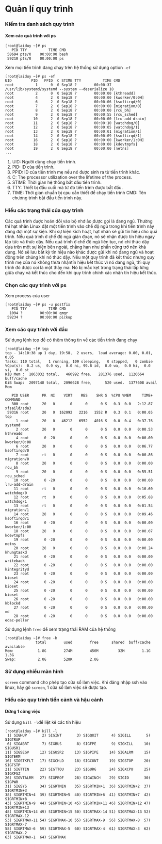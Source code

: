 ﻿# Quản lí quy trình
### Kiểm tra danh sách quy trình
#### Xem các quá trình với ps
```
[root@laiduy ~]# ps
   PID TTY          TIME CMD
 58694 pts/0    00:00:00 bash
 59210 pts/0    00:00:00 ps
```
Xem mọi tiến trình đang chạy trên hệ thống sử dụng option `-ef`
```
[root@laiduy ~]# ps -ef
UID         PID   PPID  C STIME TTY          TIME CMD
root          1      0  0 Sep18 ?        00:00:37 /usr/lib/systemd/systemd --system --deserialize 18
root          2      0  0 Sep18 ?        00:00:00 [kthreadd]
root          4      2  0 Sep18 ?        00:00:00 [kworker/0:0H]
root          6      2  0 Sep18 ?        00:00:06 [ksoftirqd/0]
root          7      2  0 Sep18 ?        00:00:00 [migration/0]
root          8      2  0 Sep18 ?        00:00:00 [rcu_bh]
root          9      2  0 Sep18 ?        00:00:55 [rcu_sched]
root         10      2  0 Sep18 ?        00:00:00 [lru-add-drain]
root         11      2  0 Sep18 ?        00:00:10 [watchdog/0]
root         12      2  0 Sep18 ?        00:00:05 [watchdog/1]
root         13      2  0 Sep18 ?        00:00:01 [migration/1]
root         14      2  0 Sep18 ?        00:00:09 [ksoftirqd/1]
root         16      2  0 Sep18 ?        00:00:00 [kworker/1:0H]
root         18      2  0 Sep18 ?        00:00:00 [kdevtmpfs]
root         19      2  0 Sep18 ?        00:00:00 [netns]
...
```
1. UID: Người dùng chạy tiến trình.
1. PID: ID của tiến trình.
1. PPID: ID của tiến trình mẹ nếu nó được sinh ra từ tiến trình khác.
1. C: The processor utilization over the lifetime of the process.
1. STIME: Thời gian hệ thống bắt đầu tiến trình.
1. TTY: Thiết bị đầu cuối mà từ đó tiến trình được bắt đầu.
1. TIME: Thời gian chuẩn bị cpu cần thiết để chạy tiến trình
CMD: Tên chương trình bắt đầu tiến trình này.
### Hiểu các trạng thái của quy trình
Các quá trình được hoán đổi vào bộ nhớ ảo được gọi là đang ngủ. Thường thì hạt nhân Linux đặt một tiến trình vào chế độ ngủ trong khi tiến trình này đang đợi một sự kiện. Khi sự kiện kích hoạt, hạt nhân sẽ gửi tín hiệu cho quá trình.
Nếu quá trình ở chế độ ngủ gián đoạn, nó sẽ nhận được tín hiệu ngay lập tức và thức dậy.
Nếu quá trình ở chế độ ngủ liên tục, nó chỉ thức dậy dựa trên một sự kiện bên ngoài, chẳng hạn như phần cứng trở nên khả dụng. Nó sẽ lưu bất kỳ tín hiệu nào khác được gửi khi nó đang ngủ và hoạt động trên chúng khi nó thức dậy.
Nếu một quy trình đã kết thúc nhưng quy trình mẹ của nó không thừa nhậntín hiệu kết thúc vì nó đang ngủ, thì quy trình đó được coi là một thây ma. Nó bị mắc kẹt trong trạng thái lấp lửng giữa chạy và kết thúc cho đến khi quy trình chính xác nhận tín hiệu kết thúc.
### Chọn các quy trình với ps
Xem process của user
```
[root@laiduy ~]# ps -u postfix
   PID TTY          TIME CMD
  1094 ?        00:00:00 qmgr
 59234 ?        00:00:00 pickup
```
### Xem các quy trình với đầu
Sử dụng lệnh top để có thêm thông tin về các tiến trình đang chạy 
```
[root@laiduy ~]# top
top - 14:10:38 up 1 day, 19:58,  2 users,  load average: 0.00, 0.01, 0.05
Tasks: 110 total,   1 running, 109 sleeping,   0 stopped,   0 zombie
%Cpu(s):  0.2 us,  0.0 sy,  0.0 ni, 99.8 id,  0.0 wa,  0.0 hi,  0.0 si,  0.0 st
KiB Mem :  1863032 total,   460992 free,   281376 used,  1120664 buff/cache
KiB Swap:  2097148 total,  2096628 free,      520 used.  1377608 avail Mem

   PID USER      PR  NI    VIRT    RES    SHR S  %CPU %MEM     TIME+ COMMAND
   300 root      20   0       0      0      0 S   0.3  0.0   2:12.87 xfsaild/sda3
 59316 root      20   0  162092   2216   1552 R   0.3  0.1   0:00.05 top
     1 root      20   0   46212   6552   4016 S   0.0  0.4   0:37.76 systemd
     2 root      20   0       0      0      0 S   0.0  0.0   0:00.53 kthreadd
     4 root       0 -20       0      0      0 S   0.0  0.0   0:00.00 kworker/0:0H
     6 root      20   0       0      0      0 S   0.0  0.0   0:06.77 ksoftirqd/0
     7 root      rt   0       0      0      0 S   0.0  0.0   0:00.86 migration/0
     8 root      20   0       0      0      0 S   0.0  0.0   0:00.00 rcu_bh
     9 root      20   0       0      0      0 S   0.0  0.0   0:55.51 rcu_sched
    10 root       0 -20       0      0      0 S   0.0  0.0   0:00.00 lru-add-drain
    11 root      rt   0       0      0      0 S   0.0  0.0   0:10.60 watchdog/0
    12 root      rt   0       0      0      0 S   0.0  0.0   0:05.88 watchdog/1
    13 root      rt   0       0      0      0 S   0.0  0.0   0:01.54 migration/1
    14 root      20   0       0      0      0 S   0.0  0.0   0:09.46 ksoftirqd/1
    16 root       0 -20       0      0      0 S   0.0  0.0   0:00.00 kworker/1:0H
    18 root      20   0       0      0      0 S   0.0  0.0   0:00.07 kdevtmpfs
    19 root       0 -20       0      0      0 S   0.0  0.0   0:00.00 netns
    20 root      20   0       0      0      0 S   0.0  0.0   0:00.24 khungtaskd
    21 root       0 -20       0      0      0 S   0.0  0.0   0:00.00 writeback
    22 root       0 -20       0      0      0 S   0.0  0.0   0:00.00 kintegrityd
    23 root       0 -20       0      0      0 S   0.0  0.0   0:00.00 bioset
    24 root       0 -20       0      0      0 S   0.0  0.0   0:00.00 bioset
    25 root       0 -20       0      0      0 S   0.0  0.0   0:00.00 bioset
    26 root       0 -20       0      0      0 S   0.0  0.0   0:00.00 kblockd
    27 root       0 -20       0      0      0 S   0.0  0.0   0:00.00 md
    28 root       0 -20       0      0      0 S   0.0  0.0   0:00.00 edac-poller
```
Sử dụng lệnh `free` để xem trạng thái RAM của hệ thống
```
[root@laiduy ~]# free -h
              total        used        free      shared  buff/cache   available
Mem:           1.8G        274M        450M         32M        1.1G        1.3G
Swap:          2.0G        520K        2.0G
```
### Sử dụng nhiều màn hình
`screen` command cho phép tạo cửa sổ làm việc. Khi đăng nhập ssh vào linux, hãy gõ `screen`, 1 cửa sổ làm việc sẽ được tạo.
### Hiểu các quy trình tiền cảnh và hậu cảnh
#### Dừng 1 công việc
Sử dụng `kill -l`để liệt kê các tín hiệu 
```
[root@laiduy ~]# kill -l
 1) SIGHUP       2) SIGINT       3) SIGQUIT      4) SIGILL       5) SIGTRAP
 6) SIGABRT      7) SIGBUS       8) SIGFPE       9) SIGKILL     10) SIGUSR1
11) SIGSEGV     12) SIGUSR2     13) SIGPIPE     14) SIGALRM     15) SIGTERM
16) SIGSTKFLT   17) SIGCHLD     18) SIGCONT     19) SIGSTOP     20) SIGTSTP
21) SIGTTIN     22) SIGTTOU     23) SIGURG      24) SIGXCPU     25) SIGXFSZ
26) SIGVTALRM   27) SIGPROF     28) SIGWINCH    29) SIGIO       30) SIGPWR
31) SIGSYS      34) SIGRTMIN    35) SIGRTMIN+1  36) SIGRTMIN+2  37) SIGRTMIN+3
38) SIGRTMIN+4  39) SIGRTMIN+5  40) SIGRTMIN+6  41) SIGRTMIN+7  42) SIGRTMIN+8
43) SIGRTMIN+9  44) SIGRTMIN+10 45) SIGRTMIN+11 46) SIGRTMIN+12 47) SIGRTMIN+13
48) SIGRTMIN+14 49) SIGRTMIN+15 50) SIGRTMAX-14 51) SIGRTMAX-13 52) SIGRTMAX-12
53) SIGRTMAX-11 54) SIGRTMAX-10 55) SIGRTMAX-9  56) SIGRTMAX-8  57) SIGRTMAX-7
58) SIGRTMAX-6  59) SIGRTMAX-5  60) SIGRTMAX-4  61) SIGRTMAX-3  62) SIGRTMAX-2
63) SIGRTMAX-1  64) SIGRTMAX
```
